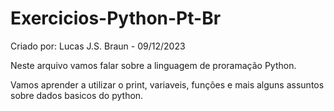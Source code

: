 # Exercicios-Python-Pt-Br
Criado por: Lucas J.S. Braun - 09/12/2023

Neste arquivo vamos falar sobre a linguagem de proramação Python.

Vamos aprender a utilizar o print, variaveis, funções e mais alguns assuntos sobre dados basicos do python.
